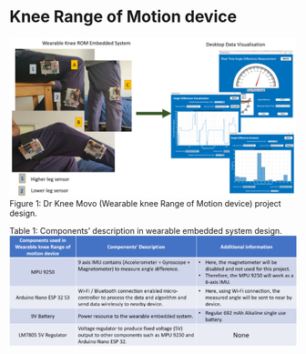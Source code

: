 # Knee Range of Motion device

![knee Range of motion device project design](<Wearable knee range of motion device .png>)
Figure 1: Dr Knee Movo (Wearable knee Range of Motion device) project design.
<br>

Table 1: Components’ description in wearable embedded system design.
![Components’ description in wearable embedded system design ](<Components description.png>)